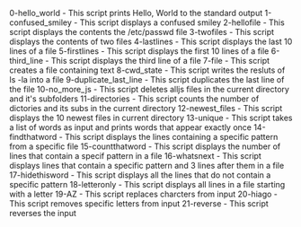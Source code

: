0-hello_world - This script prints Hello, World to the standard output
1-confused_smiley - This script displays a confused smiley
2-hellofile - This script displays the contents the /etc/passwd file
3-twofiles - This script displays the contents of two files
4-lastlines - This script displays the last 10 lines of a file
5-firstlines - This script displays the first 10 lines of a file
6-third_line - This script displays the third line of a file
7-file - This script creates a file containing text
8-cwd_state - This script writes the resluts of ls -la into a file
9-duplicate_last_line - This script duplicates the last line of the file
10-no_more_js - This script deletes alljs files in the current directory and it's subfolders
11-directories - This script counts the number of dictories and its subs in the current directory
12-newest_files - This script displays the 10 newest files in current directory
13-unique - This script takes a list of words as input and prints words that appear exactly once
14-findthatword - This script displays the lines containing a specific pattern from a specific file
15-countthatword - This script displays the number of lines that contain a specif pattern in a file
16-whatsnext - This script displays lines that contain a specific pattern and 3 lines after them in a file
17-hidethisword - This script displays all the lines that do not contain a specific pattern
18-letteronly - This script displays all lines in a file starting with a letter
19-AZ - This script replaces charcters from input
20-hiago - This script removes specific letters from input
21-reverse - This script reverses the input

